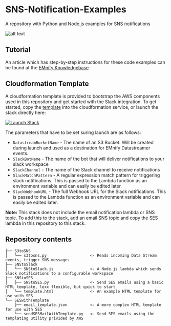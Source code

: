 # SNS-Notification-Examples

A repository with Python and Node.js examples for SNS notifications

![alt text](https://emnify-public-docs.s3.eu-central-1.amazonaws.com/assets/images/kb/stack.png "Example Setup")

## Tutorial

An article which has step-by-step instructions for these code examples can be found at the [EMnify Knowledgebase](https://support.emnify.com/hc/en-us/articles/360010536679-Webinar-Email-Slack-notifications-from-the-EMnify-Data-Streamer)

## Cloudformation Template

A cloudformation template is provided to bootstrap the AWS components used in this repository and get started with the Slack integration.
To get started, copy the [template](https://github.com/EMnify-Codelab/sns-notification-examples/blob/master/s3-sns-slack-cloudformation.template) into the cloudformation service, or launch the stack directly here:

[![Launch Stack](https://cdn.rawgit.com/buildkite/cloudformation-launch-stack-button-svg/master/launch-stack.svg)](https://console.aws.amazon.com/cloudformation/home#/stacks/new?stackName=emnify-datastreamer-notifications&templateURL=https://cd-templates-example.s3.eu-west-3.amazonaws.com/s3-sns-slack.template)

The parameters that have to be set suring launch are as follows:

* `DatastreamBucketName` - The name of an S3 Bucket. Will be created during launch and used as a destination for EMnify Datastreamer events.
* `SlackBotName` - The name of the bot that will deliver notifications to your slack workspace
* `SlackChannel` - The name of the Slack channel to receive notifications
* `SlackMatchPattern` - A regular expression match pattern for triggering slack notifications. This is passed to the Lambda function as an environment variable and can easily be edited later.
* `SlackWebhookURL` - The full Webhook URL for the Slack notifications. This is passed to the Lambda function as an environment variable and can easily be edited later.

__Note:__ This stack does not include the email notification lambda or SNS topic. 
To add this to the stack, add an email SNS topic and copy the SES lambda in this repository to this stack.

## Repository contents

```
├── S3toSNS
│   └── s3tosns.py                   <- Reads incoming Data Stream events, trigger SNS messages
├── SNStoSlack
│   └── SNStoSlack.js                <- A Node.js lambda which sends Slack notifications to a configurable workspace
├── SNStoSES
│   ├── SNStoSES.py                  <- Send SES emails using a basic HTML template, lexx flexible, but quick to start
│   └── template.html                <- An example HTML template for use with SES
└── SESwithTemplate
    ├── email_template.json          <- A more complex HTML template for use with SES
    └── sendSESMailWithTemplate.py   <- Send SES emails using the templating utility privided by AWS
```
